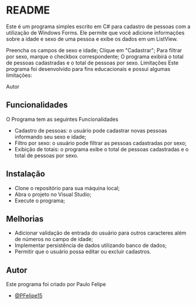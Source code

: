 
 <h1> README</h1>
Este é um programa simples escrito em C# para cadastro de pessoas com a utilização de Windows Forms. Ele permite que você adicione informações sobre a idade e sexo de uma pessoa e exibe os dados em um ListView.

Preencha os campos de sexo e idade;
Clique em "Cadastrar";
Para filtrar por sexo, marque o checkbox correspondente;
O programa exibirá o total de pessoas cadastradas e o total de pessoas por sexo.
Limitações
<bold>Este programa foi desenvolvido para fins educacionais e possui algumas limitações:</bold>


Autor



## Funcionalidades
O Programa tem as seguintes Funcionalidades
- Cadastro de pessoas: o usuário pode cadastrar novas pessoas informando seu sexo e idade;
- Filtro por sexo: o usuário pode filtrar as pessoas cadastradas por sexo;
- Exibição de totais: o programa exibe o total de pessoas cadastradas e o total de pessoas por sexo.
 

## Instalação

 
- Clone o repositório para sua máquina local; 
- Abra o projeto no Visual Studio;
- Execute o programa;
## Melhorias

 
 
- Adicionar validação de entrada do usuário para outros caracteres além de números no campo de idade;
- Implementar persistência de dados utilizando banco de dados;
- Permitir que o usuário possa editar ou excluir cadastros.

## Autor
Este programa foi criado por Paulo Felipe
- [@PFelipe15](https://github.com/PFelipe15)

